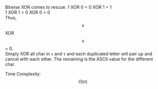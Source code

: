 Bitwise XOR comes to rescue. 
1 XOR 0 = 0 XOR 1 = 1  
1 XOR 1 = 0 XOR 0 = 0  
Thus, $$x$$ XOR $$x$$ = 0.  
Simply XOR all char in `s` and `t` and each duplicated letter will pair up and cancel with each other.
The remaining is the ASCII value for the different char.  

Time Complexity: $$O(n)$$